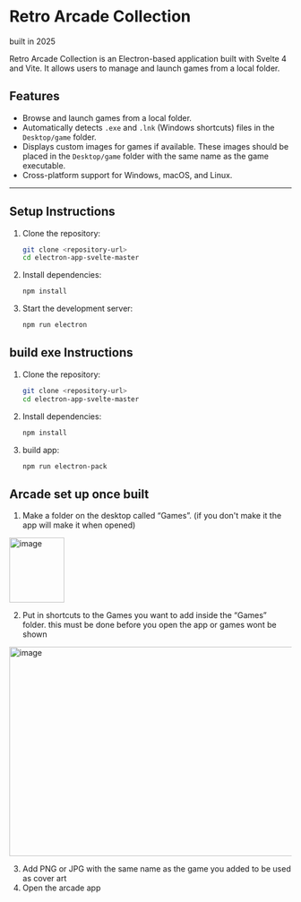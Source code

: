 # Retro Arcade Collection
built in 2025

Retro Arcade Collection is an Electron-based application built with Svelte 4 and Vite. It allows users to manage and launch games from a local folder.

## Features

- Browse and launch games from a local folder.
- Automatically detects `.exe` and `.lnk` (Windows shortcuts) files in the `Desktop/game` folder.
- Displays custom images for games if available. These images should be placed in the `Desktop/game` folder with the same name as the game executable.
- Cross-platform support for Windows, macOS, and Linux.

---


## Setup Instructions

1. Clone the repository:
   ```bash
   git clone <repository-url>
   cd electron-app-svelte-master
   ```
2. Install dependencies:
   ```bash
   npm install
   ```
3. Start the development server:
   ```bash
   npm run electron
   ```


## build exe Instructions

1. Clone the repository:
   ```bash
   git clone <repository-url>
   cd electron-app-svelte-master
   ```
2. Install dependencies:
   ```bash
   npm install
   ```

3. build app:
   ```bash
   npm run electron-pack
   ```


## Arcade set up once built 
1)	Make a folder on the desktop called “Games”. (if you don't make it the app will make it when opened)
   <img width="98" height="116" alt="image" src="https://github.com/user-attachments/assets/e4cd6af2-11e9-4d07-b548-1af60951cb2d" />
   
2)	Put in shortcuts to the Games you want to add inside the “Games” folder. this must be done before you open the app or games wont be shown
   <img width="668" height="374" alt="image" src="https://github.com/user-attachments/assets/88d4003d-38c3-4258-9a27-04390c51689c" />

3)	Add PNG or JPG with the same name as the game you added to be used as cover art
4)	Open the arcade app







